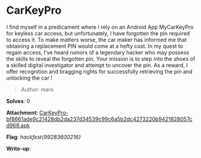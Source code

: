 # CarKeyPro

I find myself in a predicament where I rely on an Android App MyCarKeyPro for keyless car access, but unfortunately, I have forgotten the pin required to access it. To make matters worse, the car maker has informed me that obtaining a replacement PIN would come at a hefty cost.
In my quest to regain access, I've heard rumors of a legendary hacker who may possess the skills to reveal the forgotten pin. Your mission is to step into the shoes of a skilled digital investigator and attempt to uncover the pin. As a reward, I offer recognition and bragging rights for successfully retrieving the pin and unlocking the car !

> Author: maro

**Solves**: 0

**Attachment**: [CarKeyPro-bf8661ade9c21428db2da237d34539c99c6a5b2dc4273220b9421828057cd968.apk](CarKeyPro-bf8661ade9c21428db2da237d34539c99c6a5b2dc4273220b9421828057cd968.apk)

**Flag**:  *hackfest{99283600216}*

**Write-up**:
